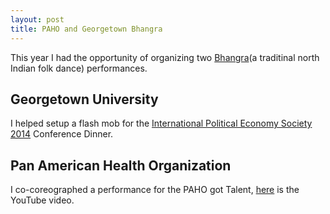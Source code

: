 ```yaml
---
layout: post
title: PAHO and Georgetown Bhangra
---
```

This year I had the opportunity of organizing two [Bhangra](http://en.wikipedia.org/wiki/Bhangra_(dance))(a traditinal north Indian folk dance) performances.
## Georgetown University
I helped setup a flash mob for the [International Political Economy Society 2014](https://ncgg.princeton.edu/IPES/program2014.php) Conference Dinner.
## Pan American Health Organization
I co-coreographed a performance for the PAHO got Talent, [here](https://www.youtube.com/watch?v=YwkA9ClNkhI) is the YouTube video.
